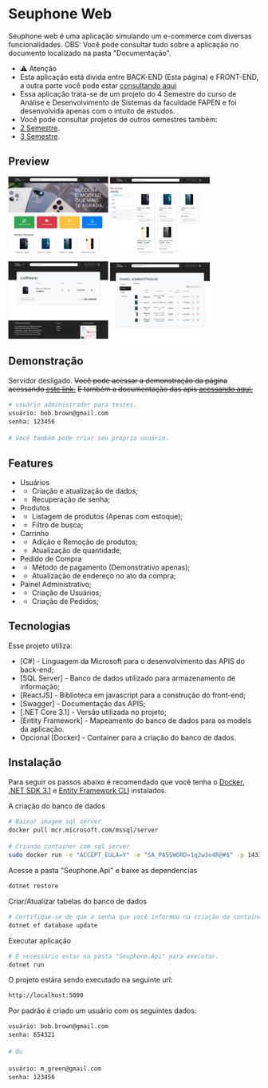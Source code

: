 # Seuphone Web
Seuphone web é uma aplicação simulando um e-commerce com diversas funcionalidades.
OBS: Você pode consultar tudo sobre a aplicação no documento localizado na pasta "Documentação".

- ⚠️ Atenção
- Esta aplicação está divida entre BACK-END (Esta página) e FRONT-END, a outra parte você pode estar [consultando aqui](https://github.com/emersonmelomartins/seuphone-web-frontend-react)
- Essa aplicação trata-se de um projeto do 4 Semestre do curso de Análise e Desenvolvimento de Sistemas da faculdade FAPEN e foi desenvolvida apenas com o intuito de estudos.
- Você pode consultar projetos de outros semestres também:
- [2 Semestre](https://github.com/emersonmelomartins/fapen-seuphone).
- [3 Semestre](https://github.com/emersonmelomartins/fapen-seuphone-ionic).

##  Preview
<p align="left">
  <img src="./readme_assets/1.png" width=200 />
  <img src="./readme_assets/2.png" width=200  />
</p>
<p align="left">
  <img src="./readme_assets/3.png" width=200  />
  <img src="./readme_assets/4.png" width=200  />
</p>

## Demonstração
Servidor desligado. 
~~Você pode acessar a demonstração da página acessando [este link.](https://emersonmelomartins.dev.br/)~~
~~E também a documentação das apis [acessando aqui.](http://api.emersonmelomartins.dev.br/index.html)~~

```sh
# usuário administrador para testes.
usuário: bob.brown@gmail.com
senha: 123456

# Você também pode criar seu proprio usuário.
```

## Features
- Usuários
- - Criação e atualização de dados;
- - Recuperação de senha;
- Produtos
- - Listagem de produtos (Apenas com estoque);
- - Filtro de busca;
- Carrinho
- - Adição e Remoção de produtos;
- - Atualização de quantidade;
- Pedido de Compra
- - Método de pagamento (Demonstrativo apenas);
- - Atualização de endereço no ato da compra;
- Painel Administrativo;
- - Criação de Usuários;
- - Criação de Pedidos;

## Tecnologias

Esse projeto utiliza:

- [C#] - Linguagem da Microsoft para o desenvolvimento das APIS do back-end;
- [SQL Server] - Banco de dados utilizado para armazenamento de informação;
- [ReactJS] - Biblioteca em javascript para a construção do front-end;
- [Swagger] - Documentação das APIS;
- [.NET Core 3.1] - Versão utilizada no projeto;
- [Entity Framework] - Mapeamento do banco de dados para os models da aplicação.
- Opcional [Docker] - Container para a criação do banco de dados.


## Instalação
Para seguir os passos abaixo é recomendado que você tenha o [Docker](https://docs.docker.com/get-docker/), [.NET SDK 3.1](https://netovieiraleo.medium.com/instalando-e-configurando-o-dotnet-core-no-ubuntu-18-04-4-c78fbcc7472f) e [Entity Framework CLI](https://docs.microsoft.com/pt-br/ef/core/cli/dotnet) instalados.


A criação do banco de dados
```sh
# Baixar imagem sql server
docker pull mcr.microsoft.com/mssql/server

# Criando container com sql server
sudo docker run -e "ACCEPT_EULA=Y" -e "SA_PASSWORD=1q2w3e4R@#$" -p 1433:1433 --name seuphone-sqlserver -d mcr.microsoft.com/mssql/server:2019-latest
```

Acesse a pasta "Seuphone.Api" e baixe as dependencias
```sh
dotnet restore
```

Criar/Atualizar tabelas do banco de dados
```sh
# Certifique-se de que a senha que você informou na criação do container seja a mesma que está localizada no arquivo "appsettings.json" do projeto.
dotnet ef database update
```

Executar aplicação
```sh
# É necessário estar na pasta "Seuphone.Api" para executar.
dotnet run
```

O projeto estára sendo executado na seguinte url:
```sh
http://localhost:5000
```

Por padrão é criado um usuário com os seguintes dados:
```sh
usuário: bob.brown@gmail.com
senha: 654321

# Ou

usuário: m_green@gmail.com
senha: 123456
```

